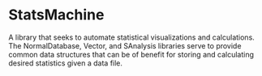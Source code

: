 # StatsMachine
A library that seeks to automate statistical visualizations and calculations. The NormalDatabase, Vector, and SAnalysis libraries serve to provide common data structures that can be of benefit for storing and calculating desired statistics given a data file.
